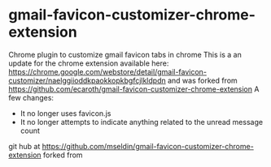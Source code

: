 # gmail-favicon-customizer-chrome-extension
Chrome plugin to customize gmail favicon tabs in chrome 
This is a an update for the chrome extension available here: https://chrome.google.com/webstore/detail/gmail-favicon-customizer/naelggiioddkpaokkopkbgfcjlkldpdn and was forked from https://github.com/ecaroth/gmail-favicon-customizer-chrome-extension
A few changes:
* It no longer uses favicon.js
* It no longer attempts to indicate anything related to the unread message count

git hub at https://github.com/mseldin/gmail-favicon-customizer-chrome-extension
forked from 